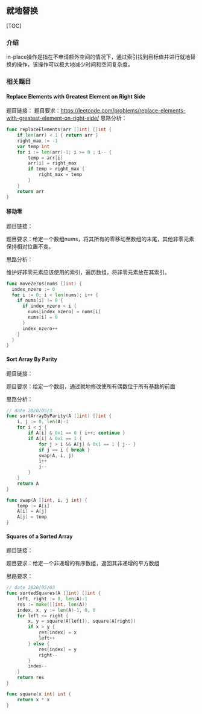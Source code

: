 ## 就地替换

[TOC]

### 介绍

in-place操作是指在不申请额外空间的情况下，通过索引找到目标值并进行就地替换的操作，该操作可以极大地减少时间和空间复杂度。

### 相关题目

#### Replace Elements with Greatest Element on Right Side

题目链接：
题目要求：https://leetcode.com/problems/replace-elements-with-greatest-element-on-right-side/
思路分析：

```go
func replaceElements(arr []int) []int {
    if len(arr) < 1 { return arr }
    right_max := -1
    var temp int
    for i := len(arr)-1; i >= 0 ; i-- {
        temp = arr[i]
        arr[i] = right_max
        if temp > right_max { 
            right_max = temp
        }
    }
    return arr
}
```

#### 移动零

题目链接：

题目要求：给定一个数组nums，将其所有的零移动至数组的末尾，其他非零元素保持相对位置不变。

思路分析：

维护好非零元素应该使用的索引，遍历数组，将非零元素放在其索引。

```go
func moveZeros(nums []int) {
  index_nzero := 0
  for i := 0; i < len(nums); i++ {
    if nums[i] != 0 {
      if index_nzero < i {
        nums[index_nzero] = nums[i]
        nums[i] = 0
      }
      index_nzero++
    }
  }
}
```

#### Sort Array By Parity

题目链接：

题目要求：给定一个数组，通过就地修改使所有偶数位于所有基数的前面

思路分析：

```go
// date 2020/05/3
func sortArrayByParity(A []int) []int {
    i, j := 0, len(A)-1
    for i < j {
        if A[i] & 0x1 == 0 { i++; continue }
        if A[i] & 0x1 == 1 {
            for j > i && A[j] & 0x1 == 1 { j-- }
            if j == i { break }
            swap(A, i, j)
            i++
            j--
        }
    }
    return A
}

func swap(A []int, i, j int) {
    temp := A[i]
    A[i] = A[j]
    A[j] = temp
}
```

#### Squares of a Sorted Array

题目链接：

题目要求：给定一个非递增的有序数组，返回其非递增的平方数组

思路要求：

```go
// date 2020/05/03
func sortedSquares(A []int) []int {
    left, right := 0, len(A)-1
    res := make([]int, len(A))
    index, x, y := len(A)-1, 0, 0
    for left <= right {
        x, y = square(A[left]), square(A[right])
        if x > y {
            res[index] = x
            left++
        } else {
            res[index] = y
            right--
        }
        index--
    }
    return res
}

func square(x int) int {
    return x * x
}
```

